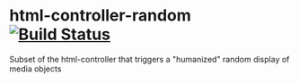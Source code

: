 # html-controller-random [![Build Status](https://travis-ci.org/Colum-SMA-Dev/media-frameworks-html-controller-random.svg)](https://travis-ci.org/Colum-SMA-Dev/media-frameworks-html-controller-random.svg)
Subset of the html-controller that triggers a "humanized" random display of media objects
